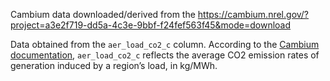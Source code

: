 Cambium data downloaded/derived from the https://cambium.nrel.gov/?project=a3e2f719-dd5a-4c3e-9bbf-f24fef563f45&mode=download

Data obtained from the `aer_load_co2_c` column.
According to the [Cambium documentation](https://www.nrel.gov/docs/fy22osti/81611.pdf), `aer_load_co2_c` reflects the average CO2 emission rates of generation induced by a region’s load, in kg/MWh.
